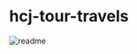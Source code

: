 # hcj-tour-travels


![readme](https://github.com/shivanshsrii/hcj-tour-travels/assets/146938507/ff30acc0-6468-4e10-bed9-0b8e806c6398)
